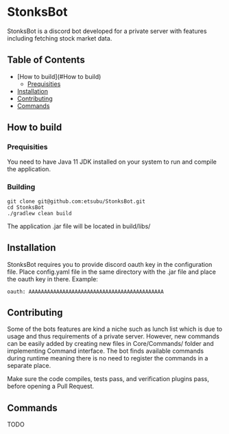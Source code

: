 # StonksBot

StonksBot is a discord bot developed for a private server with features including fetching stock market data.

## Table of Contents

  * [How to build](#How to build)
    * [Prequisities](#Prequisities)
  * [Installation](#Installation)
  * [Contributing](#Contributing)
  * [Commands](#Commands)

## How to build

### Prequisities
You need to have Java 11 JDK installed on your system to run and compile the application.

### Building
```
git clone git@github.com:etsubu/StonksBot.git
cd StonksBot
./gradlew clean build
```

The application .jar file will be located in build/libs/

## Installation

StonksBot requires you to provide discord oauth key in the configuration file. 
Place config.yaml file in the same directory with the .jar file and place the oauth key in there. 
Example: 
```
oauth: AAAAAAAAAAAAAAAAAAAAAAAAAAAAAAAAAAAAAAAAAAAA
```

## Contributing

Some of the bots features are kind a niche such as lunch list which is due to usage and thus requirements of a 
private server. However, new commands can be easily added by creating new files in Core/Commands/ folder and 
implementing Command interface. The bot finds available commands during runtime meaning there is no need to register 
the commands in a separate place. 

Make sure the code compiles, tests pass, and verification plugins pass, before opening a Pull Request.

## Commands
TODO